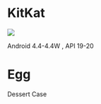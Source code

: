 # KitKat

![](./src/main/res/drawable/k_platlogo.webp)

Android 4.4-4.4W , API 19-20

# Egg

Dessert Case
